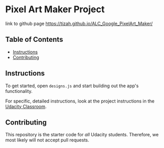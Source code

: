 # Pixel Art Maker Project
link to github page  https://tizah.github.io/ALC_Google_PixelArt_Maker/
## Table of Contents


* [Instructions](#instructions)
* [Contributing](#contributing)

## Instructions

To get started, open `designs.js` and start building out the app's functionality.

For specific, detailed instructions, look at the project instructions in the [Udacity Classroom](https://classroom.udacity.com/me).

## Contributing

This repository is the starter code for _all_ Udacity students. Therefore, we most likely will not accept pull requests.

